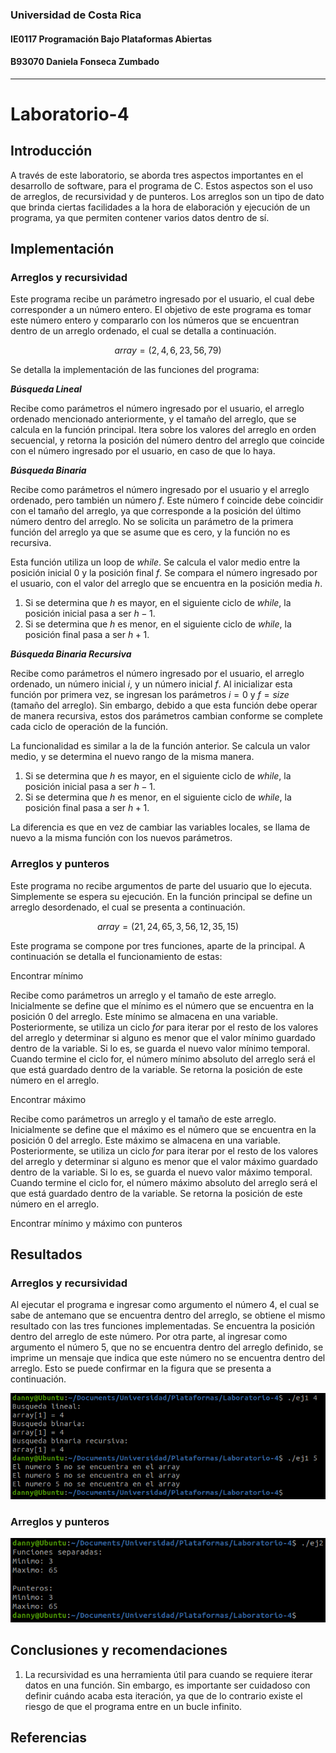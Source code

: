 ### Universidad de Costa Rica
#### IE0117 Programación Bajo Plataformas Abiertas
#### B93070 Daniela Fonseca Zumbado
---
# Laboratorio-4

## Introducción
A través de este laboratorio, se aborda tres aspectos importantes en el desarrollo de software, para el programa de C. Estos aspectos son el uso de arreglos, de recursividad y de punteros. Los arreglos son un tipo de dato que brinda ciertas facilidades a la hora de elaboración y ejecución de un programa, ya que permiten contener varios datos dentro de sí.

## Implementación
### Arreglos y recursividad
Este programa recibe un parámetro ingresado por el usuario, el cual debe corresponder a un número entero. El objetivo de este programa es tomar este número entero y compararlo con los números que se encuentran dentro de un arreglo ordenado, el cual se detalla a continuación.

$$array = (2, 4, 6, 23, 56, 79)$$

Se detalla la implementación de las funciones del programa:

_**Búsqueda Lineal**_

Recibe como parámetros el número ingresado por el usuario, el arreglo ordenado mencionado anteriormente, y el tamaño del arreglo, que se calcula en la función principal. Itera sobre los valores del arreglo en orden secuencial, y retorna la posición del número dentro del arreglo que coincide con el número ingresado por el usuario, en caso de que lo haya.

_**Búsqueda Binaria**_

Recibe como parámetros el número ingresado por el usuario y el arreglo ordenado, pero también un número $f$. Este número f coincide debe coincidir con el tamaño del arreglo, ya que corresponde a la posición del último número dentro del arreglo. No se solicita un parámetro de la primera función del arreglo ya que se asume que es cero, y la función no es recursiva.

Esta función utiliza un loop de _while_. Se calcula el valor medio entre la posición inicial $0$ y la posición final $f$. Se compara el número ingresado por el usuario, con el valor del arreglo que se encuentra en la posición media $h$.

1. Si se determina que $h$ es mayor, en el siguiente ciclo de _while_, la posición inicial pasa a ser $h-1$.
2. Si se determina que $h$ es menor, en el siguiente ciclo de _while_, la posición final pasa a ser $h+1$.

_**Búsqueda Binaria Recursiva**_

Recibe como parámetros el número ingresado por el usuario, el arreglo ordenado, un número inicial $i$, y un número inicial $f$. Al inicializar esta función por primera vez, se ingresan los parámetros $i = 0$ y $f = size$ (tamaño del arreglo). Sin embargo, debido a que esta función debe operar de manera recursiva, estos dos parámetros cambian conforme se complete cada ciclo de operación de la función.

La funcionalidad es similar a la de la función anterior. Se calcula un valor medio, y se determina el nuevo rango de la misma manera.

1. Si se determina que $h$ es mayor, en el siguiente ciclo de _while_, la posición inicial pasa a ser $h-1$.
2. Si se determina que $h$ es menor, en el siguiente ciclo de _while_, la posición final pasa a ser $h+1$.

La diferencia es que en vez de cambiar las variables locales, se llama de nuevo a la misma función con los nuevos parámetros.

### Arreglos y punteros
Este programa no recibe argumentos de parte del usuario que lo ejecuta. Simplemente se espera su ejecución. En la función principal se define un arreglo desordenado, el cual se presenta a continuación.

$$array = (21, 24, 65, 3, 56, 12, 35, 15)$$

Este programa se compone por tres funciones, aparte de la principal. A continuación se detalla el funcionamiento de estas:

Encontrar mínimo

Recibe como parámetros un arreglo y el tamaño de este arreglo. Inicialmente se define que el mínimo es el número que se encuentra en la posición $0$ del arreglo. Este mínimo se almacena en una variable. Posteriormente, se utiliza un ciclo _for_ para iterar por el resto de los valores del arreglo y determinar si alguno es menor que el valor mínimo guardado dentro de la variable. Si lo es, se guarda el nuevo valor mínimo temporal. Cuando termine el ciclo for, el número mínimo absoluto del arreglo será el que está guardado dentro de la variable. Se retorna la posición de este número en el arreglo.

Encontrar máximo

Recibe como parámetros un arreglo y el tamaño de este arreglo. Inicialmente se define que el máximo es el número que se encuentra en la posición $0$ del arreglo. Este máximo se almacena en una variable. Posteriormente, se utiliza un ciclo _for_ para iterar por el resto de los valores del arreglo y determinar si alguno es menor que el valor máximo guardado dentro de la variable. Si lo es, se guarda el nuevo valor máximo temporal. Cuando termine el ciclo for, el número máximo absoluto del arreglo será el que está guardado dentro de la variable. Se retorna la posición de este número en el arreglo.

Encontrar mínimo y máximo con punteros

## Resultados

### Arreglos y recursividad

Al ejecutar el programa e ingresar como argumento el número $4$, el cual se sabe de antemano que se encuentra dentro del arreglo, se obtiene el mismo resultado con las tres funciones implementadas. Se encuentra la posición dentro del arreglo de este número. Por otra parte, al ingresar como argumento el número $5$, que no se encuentra dentro del arreglo definido, se imprime un mensaje que indica que este número no se encuentra dentro del arreglo. Esto se puede confirmar en la figura que se presenta a continuación.

![ej1.c](images/ej1.png)

### Arreglos y punteros

![ej2.c](images/ej2.png)

## Conclusiones y recomendaciones
1. La recursividad es una herramienta útil para cuando se requiere iterar datos en una función. Sin embargo, es importante ser cuidadoso con definir cuándo acaba esta iteración, ya que de lo contrario existe el riesgo de que el programa entre en un bucle infinito.
## Referencias
